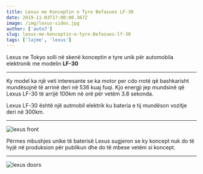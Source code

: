 ```yaml
---
title: Lexus me Konceptin e Tyre Befasues LF-30
date: 2019-11-03T17:00:00.367Z
image: /img/lexus-sides.jpg
author: ['auto7']
slug: lexus-me-konceptin-e-tyre-Befasues-lf-30
tags: ['lajme', 'lexus']
---
```


Lexus ne Tokyo solli në skenë konceptin e tyre unik për automobila elektronik me modelin **LF-30**

---
Ky model ka një veti interesante se ka motor per cdo rrotë që bashkarisht mundësojnë të arrinë deri në 536 kuaj fuqi. Kjo energji jep mundsinë që Lexus LF-30 të arrijë 100km në orë për vetëm 3.8 sekonda.

Lexus LF-30 është një autmobil elektrik ku bateria e tij mundëson vozitje deri në 300km.

----

![lexus front](/img/lexus-front.jpg)

Përmes mbushjes unike të baterisë Lexus sugjeron se ky koncept nuk do të hyjë në produksion për publikun dhe do të mbese vetëm si koncept.

---

![lexus doors](/img/lexus-doors.jpg)
